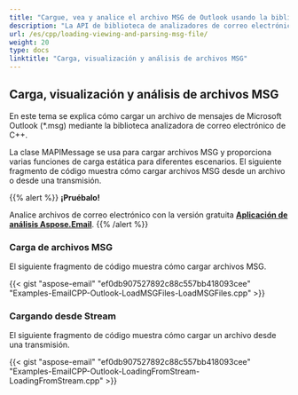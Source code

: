 ```yaml
---
title: "Cargue, vea y analice el archivo MSG de Outlook usando la biblioteca de correo electrónico de C++"
description: "La API de biblioteca de analizadores de correo electrónico de C++ le permite cargar, ver y analizar archivos MSG de Outlook desde un archivo o desde una transmisión."
url: /es/cpp/loading-viewing-and-parsing-msg-file/
weight: 20
type: docs
linktitle: "Carga, visualización y análisis de archivos MSG"
---
```


## **Carga, visualización y análisis de archivos MSG**
En este tema se explica cómo cargar un archivo de mensajes de Microsoft Outlook (*.msg) mediante la biblioteca analizadora de correo electrónico de C++.

La clase MAPIMessage se usa para cargar archivos MSG y proporciona varias funciones de carga estática para diferentes escenarios. El siguiente fragmento de código muestra cómo cargar archivos MSG desde un archivo o desde una transmisión.

{{% alert %}}
**¡Pruébalo!**

Analice archivos de correo electrónico con la versión gratuita [**Aplicación de análisis Aspose.Email**](https://products.aspose.app/email/es/parser).
{{% /alert %}}

### **Carga de archivos MSG**
El siguiente fragmento de código muestra cómo cargar archivos MSG.

{{< gist "aspose-email" "ef0db907527892c88c557bb418093cee" "Examples-EmailCPP-Outlook-LoadMSGFiles-LoadMSGFiles.cpp" >}}

### **Cargando desde Stream**
El siguiente fragmento de código muestra cómo cargar un archivo desde una transmisión.

{{< gist "aspose-email" "ef0db907527892c88c557bb418093cee" "Examples-EmailCPP-Outlook-LoadingFromStream-LoadingFromStream.cpp" >}}
